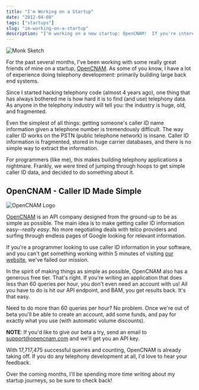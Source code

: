 ```yaml
---
title: "I'm Working on a Startup"
date: "2012-04-08"
tags: ["startups"]
slug: "im-working-on-a-startup"
description: "I'm working on a new startup: OpenCNAM!  If you're interested, read on."
---
```



![Monk Sketch][]


For the past several months, I've been working with some really great friends
of mine on a startup, [OpenCNAM][].  As some of you know, I have a lot of
experience doing telephony development: primarily building large back end
systems.

Since I started hacking telephony code (almost 4 years ago), one thing that has
always bothered me is how hard it is to find (and use) telephony data.  As
anyone in the telephony industry will tell you: the industry is huge, old, and
fragmented.

Even the simplest of all things: getting someone's caller ID name information
given a telephone number is tremendously difficult.  The way caller ID works on
the PSTN (public telephone network) is insane.  Caller ID information is
fragmented, stored in huge carrier databases, and there is no simple way to
extract the information.

For programmers (like me), this makes building telephony applications a
nightmare.  Frankly, we were tired of jumping through hoops to get simple
caller ID data, and decided to do something about it.


## OpenCNAM - Caller ID Made Simple

![OpenCNAM Logo][]

[OpenCNAM][OpenCNAM] is an API company designed from the ground-up to be as
simple as possible.  The main idea is to make getting caller ID information
easy--*really easy*.  No more negotiating deals with telco providers and
surfing through endless pages of Google looking for relevant information.

If you're a programmer looking to use caller ID information in your software,
and you can't get something working within 5 minutes of visiting
[our website][OpenCNAM], we've failed our mission.

In the spirit of making things as simple as possible, OpenCNAM also has a
generous free tier.  That's right.  If you're writing an application that does
less than 60 queries per hour, you don't even need an account with us!  All you
have to do is hit our API endpoint, and BAM, you get results back.  It's that
easy.

Need to do more than 60 queries per hour?  No problem.  Once we're out of beta
you'll be able to create an account, add some funds, and pay for exactly what
you use (with automatic volume discounts). 

**NOTE**: If you'd like to give our beta a try, send an email to
[support@opencnam.com][] and we'll get you an API key.

With 17,717,475 successful queries and counting, OpenCNAM is already taking
off.  If you do any telephony development at all, I'd love to hear your
feedback.

Over the coming months, I'll be spending more time writing about my startup
journeys, so be sure to check back!


  [Monk Sketch]: {filename}/images/2012/monk-sketch.png "Monk Sketch"
  [OpenCNAM]: https://www.opencnam.com/ "OpenCNAM - A Simple Caller ID API"
  [OpenCNAM Logo]: {filename}/images/2012/opencnam-logo.png "OpenCNAM Logo"
  [support@opencnam.com]: mailto:support@opencnam.com "OpenCNAM Support Email"
